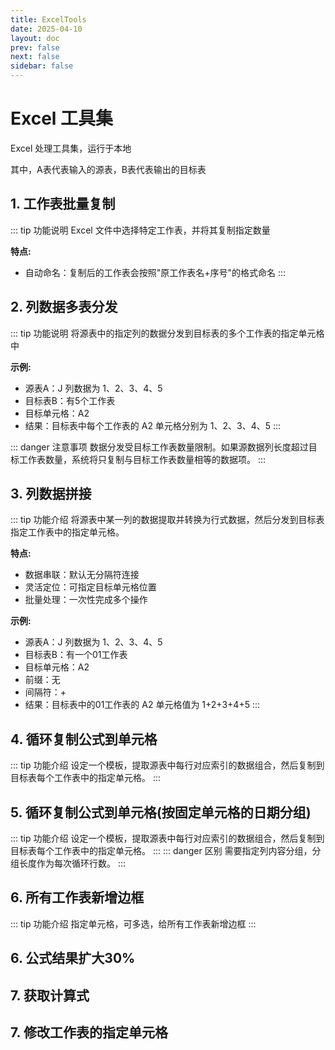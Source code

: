 ```yaml
---
title: ExcelTools
date: 2025-04-10
layout: doc
prev: false
next: false
sidebar: false
---
```


<script setup> 
import ExcelCopyWorksheet from '../../.vitepress/components/tools/excel/ExcelCopyWorksheet.vue'
import ExcelCopyColumn from '../../.vitepress/components/tools/excel/ExcelCopyColumn.vue'
import ExcelCopyColumnToRow from '../../.vitepress/components/tools/excel/ExcelCopyColumnToRow.vue'
import ExcelCopyFormulaToCell from '../../.vitepress/components/tools/excel/ExcelCopyFormulaToCell.vue'
import ExcelCopyFormulaToCellOnDate from '../../.vitepress/components/tools/excel/ExcelCopyFormulaToCellOnDate.vue'
import ExcelAddBorder from '../../.vitepress/components/tools/excel/ExcelAddBorder.vue'
import ExcelDataExpand from '../../.vitepress/components/tools/excel/ExcelDataExpand.vue'
import ExcelFormula from '../../.vitepress/components/tools/excel/ExcelFormula.vue'
import ExcelChangeVal from '../../.vitepress/components/tools/excel/ExcelChangeVal.vue'
</script>

# Excel 工具集

Excel 处理工具集，运行于本地

其中，A表代表输入的源表，B表代表输出的目标表

## 1. 工作表批量复制

::: tip 功能说明
Excel 文件中选择特定工作表，并将其复制指定数量

**特点:**

- 自动命名：复制后的工作表会按照"原工作表名+序号"的格式命名
  :::

<ExcelCopyWorksheet />

## 2. 列数据多表分发

::: tip 功能说明
将源表中的指定列的数据分发到目标表的多个工作表的指定单元格中

**示例:**

- 源表A：J 列数据为 1、2、3、4、5
- 目标表B：有5个工作表
- 目标单元格：A2
- 结果：目标表中每个工作表的 A2 单元格分别为 1、2、3、4、5
  :::

::: danger 注意事项
数据分发受目标工作表数量限制。如果源数据列长度超过目标工作表数量，系统将只复制与目标工作表数量相等的数据项。
:::

<ExcelCopyColumn />

## 3. 列数据拼接

::: tip 功能介绍
将源表中某一列的数据提取并转换为行式数据，然后分发到目标表指定工作表中的指定单元格。

**特点:**

- 数据串联：默认无分隔符连接
- 灵活定位：可指定目标单元格位置
- 批量处理：一次性完成多个操作

**示例:**

- 源表A：J 列数据为 1、2、3、4、5
- 目标表B：有一个01工作表
- 目标单元格：A2
- 前缀：无
- 间隔符：+
- 结果：目标表中的01工作表的 A2 单元格值为 1+2+3+4+5
  :::

<ExcelCopyColumnToRow />

## 4. 循环复制公式到单元格

::: tip 功能介绍
设定一个模板，提取源表中每行对应索引的数据组合，然后复制到目标表每个工作表中的指定单元格。
:::

<ExcelCopyFormulaToCell />

## 5. 循环复制公式到单元格(按固定单元格的日期分组)

::: tip 功能介绍
设定一个模板，提取源表中每行对应索引的数据组合，然后复制到目标表每个工作表中的指定单元格。
:::
::: danger 区别
需要指定列内容分组，分组长度作为每次循环行数。
:::

<ExcelCopyFormulaToCellOnDate />

## 6. 所有工作表新增边框

::: tip 功能介绍
指定单元格，可多选，给所有工作表新增边框
:::

<ExcelAddBorder />

## 6. 公式结果扩大30%

<ExcelDataExpand />

## 7. 获取计算式

<ExcelFormula />

## 7. 修改工作表的指定单元格

<ExcelChangeVal />
